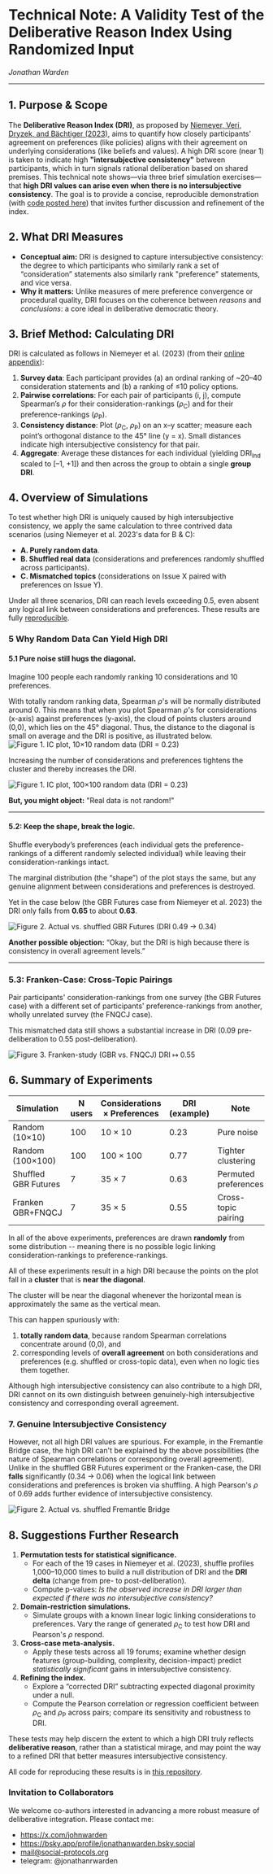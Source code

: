# **Technical Note: A Validity Test of the Deliberative Reason Index Using Randomized Input**
_Jonathan Warden_

---

## 1. Purpose & Scope

The **Deliberative Reason Index (DRI)**, as proposed by [Niemeyer, Veri, Dryzek, and Bächtiger (2023)](https://doi.org/10.1017/S0003055423000023), aims to quantify how closely participants’ agreement on preferences (like policies) aligns with their agreement on underlying considerations (like beliefs and values). A high DRI score (near 1) is taken to indicate high **"intersubjective consistency"** between participants, which in turn signals rational deliberation based on shared premises. This technical note shows—via three brief simulation exercises—that **high DRI values can arise even when there is no intersubjective consistency**. The goal is to provide a concise, reproducible demonstration (with [code posted here](https://github.com/social-protocols/dri-in-polis)) that invites further discussion and refinement of the index.

## 2. What DRI Measures

- **Conceptual aim:** DRI is designed to capture intersubjective consistency: the degree to which participants who similarly rank a set of “consideration” statements also similarly rank "preference" statements, and vice versa.
- **Why it matters:** Unlike measures of mere preference convergence or procedural quality, DRI focuses on the coherence between *reasons* and *conclusions*: a core ideal in deliberative democratic theory.

## 3. Brief Method: Calculating DRI

DRI is calculated as follows in Niemeyer et al. (2023) (from their [online appendix](https://www.cambridge.org/core/journals/american-political-science-review/article/how-deliberation-happens-enabling-deliberative-reason/6558F69855ADA8B15BF2EC2E5D403E71#supplementary-materials)):
1. **Survey data**: Each participant provides (a) an ordinal ranking of ~20–40 consideration statements and (b) a ranking of ≤10 policy options.
2. **Pairwise correlations**: For each pair of participants (i, j), compute Spearman’s *ρ* for their consideration-rankings (*ρ*<sub>C</sub>) and for their preference-rankings (*ρ*<sub>P</sub>).
3. **Consistency distance**: Plot (*ρ*<sub>C</sub>, *ρ*<sub>P</sub>) on an x–y scatter; measure each point’s orthogonal distance to the 45° line (y = x). Small distances indicate high intersubjective consistency for that pair.
4. **Aggregate**: Average these distances for each individual (yielding DRI<sub>Ind</sub> scaled to [–1, +1]) and then across the group to obtain a single **group DRI**.

## 4. Overview of Simulations

To test whether high DRI is uniquely caused by high intersubjective consistency, we apply the same calculation to three contrived data scenarios (using Niemeyer et al. 2023's data for B & C):

- **A. Purely random data**.
- **B. Shuffled real data** (considerations and preferences randomly shuffled across participants).
- **C. Mismatched topics** (considerations on Issue X paired with preferences on Issue Y).

Under all three scenarios, DRI can reach levels exceeding 0.5, even absent any logical link between considerations and preferences. These results are fully [reproducible](https://github.com/social-protocols/dri-in-polis).

### 5 Why Random Data Can Yield High DRI

#### 5.1 Pure noise still hugs the diagonal.

Imagine 100 people each randomly ranking 10 considerations and 10 preferences.

With totally random ranking data, Spearman *ρ*'s will be normally distributed around 0. This means that when you plot Spearman *ρ*'s for considerations (x-axis) against preferences (y-axis), the cloud of points clusters around (0,0), which lies on the 45° diagonal. Thus, the distance to the diagonal is small on average and the DRI is positive, as illustrated below.
![Figure 1. IC plot, 10×10 random data (DRI = 0.23)](./random-diffuse.png)


Increasing the number of considerations and preferences tightens the cluster and thereby increases the DRI.

![Figure 1. IC plot, 100×100 random data (DRI = 0.23)](./random-concentrated.png)

<!--
Adding statements that everybody agrees on shifts the cluster upwards and to the right.

![Figure 1. IC plot, mix random and complete agreement](./random-corresponding-agreement.png)
-->

**But, you might object:** "Real data is not random!"

---

#### 5.2: Keep the shape, break the logic.

Shuffle everybody’s preferences (each individual gets the preference-rankings of a different randomly selected individual) while leaving their consideration-rankings intact.

The marginal distribution (the “shape”) of the plot stays the same, but any genuine alignment between considerations and preferences is destroyed.

Yet in the case below (the GBR Futures case from Niemeyer et al. 2023) the DRI only falls from **0.65** to about **0.63**.

![Figure 2. Actual vs. shuffled GBR Futures (DRI 0.49 → 0.34)](./shuffled-against-standard-18.0.png)

**Another possible objection:** “Okay, but the DRI is high because there is consistency in overall agreement levels.”

---

### 5.3: Franken-Case: Cross-Topic Pairings

Pair participants' consideration-rankings from one survey (the GBR Futures case) with a different set of participants' preference-rankings from another, wholly unrelated survey (the FNQCJ case).

This mismatched data still shows a substantial increase in DRI (0.09 pre-deliberation to 0.55 post-deliberation).

![Figure 3. Franken-study (GBR vs. FNQCJ) DRI ↦ 0.55](./frankenstudy-18.0-3.0.png)


## 6. Summary of Experiments

| Simulation        | N users | Considerations × Preferences | DRI (example) | Note                   |
|-------------------|---------|--------------------|---------------|------------------------|
| Random (10×10)    | 100     | 10 × 10            | 0.23          | Pure noise             |
| Random (100×100)  | 100     | 100 × 100          | 0.77          | Tighter clustering     |
| Shuffled GBR Futures   | 7     | 35 × 7             | 0.63          | Permuted preferences   |
| Franken GBR+FNQCJ | 7      | 35 × 5             | 0.55          | Cross-topic pairing    |

In all of the above experiments, preferences are drawn **randomly** from some distribution -- meaning there is no possible logic linking consideration-rankings to preference-rankings.

All of these experiments result in a high DRI because the points on the plot fall in a **cluster** that is **near the diagonal**.

The cluster will be near the diagonal whenever the horizontal mean is approximately the same as the vertical mean.

This can happen spuriously with:

1. **totally random data**, because random Spearman correlations concentrate around (0,0), and
2. corresponding levels of **overall agreement** on both considerations and preferences (e.g. shuffled or cross-topic data), even when no logic ties them together.

Although high intersubjective consistency can also contribute to a high DRI, DRI cannot on its own distinguish between genuinely-high intersubjective consistency and corresponding overall agreement.


### 7. Genuine Intersubjective Consistency

However, not all high DRI values are spurious. For example, in the Fremantle Bridge case, the high DRI can't be explained by the above possibilities (the nature of Spearman correlations or corresponding overall agreement). Unlike in the shuffled GBR Futures experiment or the Franken-case, the DRI **falls** significantly (0.34 → 0.06) when the logical link between considerations and preferences is broken via shuffling. A high Pearson's *ρ* of 0.69 adds further evidence of intersubjective consistency.

![Figure 2. Actual vs. shuffled Fremantle Bridge](./shuffled-vs-standard-pre-post-12.0.png)


## 8. Suggestions Further Research

1. **Permutation tests for statistical significance.**
    - For each of the 19 cases in Niemeyer et al. (2023), shuffle profiles 1,000–10,000 times to build a null distribution of DRI and the **DRI delta** (change from pre- to post-deliberation).
    - Compute p-values: *Is the observed increase in DRI larger than expected if there was no intersubjective consistency?*
2. **Domain-restriction simulations.**
    - Simulate groups with a known linear logic linking considerations to preferences. Vary the range of generated *ρ*<sub>C</sub> to test how DRI and Pearson's *ρ* respond. 
3. **Cross-case meta-analysis.**
    - Apply these tests across all 19 forums; examine whether design features (group-building, complexity, decision-impact) predict *statistically significant* gains in intersubjective consistency.
4. **Refining the index.**
    - Explore a “corrected DRI” subtracting expected diagonal proximity under a null.
    - Compute the Pearson correlation or regression coefficient between *ρ*<sub>C</sub> and *ρ*<sub>P</sub> across pairs; compare its sensitivity and robustness to DRI.

These tests may help discern the extent to which a high DRI truly reflects **deliberative reason**, rather than a statistical mirage, and may point the way to a refined DRI that better measures intersubjective consistency.

All code for reproducing these results is in [this repository](https://github.com/social-protocols/dri-in-polis).

### Invitation to Collaborators

We welcome co-authors interested in advancing a more robust measure of deliberative integration. Please contact me:

- https://x.com/johnwarden
- https://bsky.app/profile/jonathanwarden.bsky.social
- mail@social-protocols.org
- telegram: @jonathanrwarden
